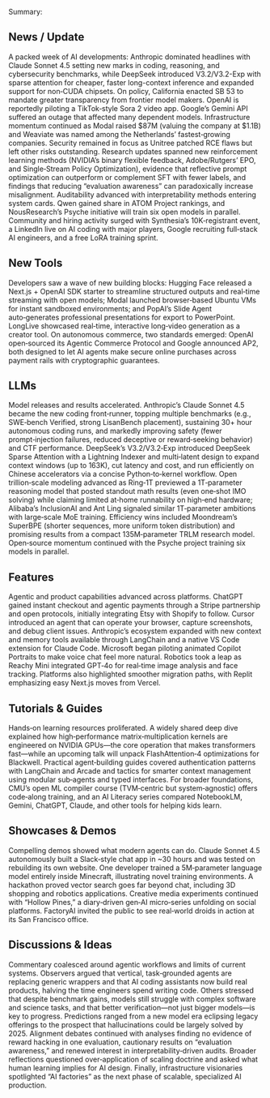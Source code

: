 Summary:
## News / Update
A packed week of AI developments: Anthropic dominated headlines with Claude Sonnet 4.5 setting new marks in coding, reasoning, and cybersecurity benchmarks, while DeepSeek introduced V3.2/V3.2-Exp with sparse attention for cheaper, faster long-context inference and expanded support for non‑CUDA chipsets. On policy, California enacted SB 53 to mandate greater transparency from frontier model makers. OpenAI is reportedly piloting a TikTok‑style Sora 2 video app. Google’s Gemini API suffered an outage that affected many dependent models. Infrastructure momentum continued as Modal raised $87M (valuing the company at $1.1B) and Weaviate was named among the Netherlands’ fastest‑growing companies. Security remained in focus as Unitree patched RCE flaws but left other risks outstanding. Research updates spanned new reinforcement learning methods (NVIDIA’s binary flexible feedback, Adobe/Rutgers’ EPO, and Single‑Stream Policy Optimization), evidence that reflective prompt optimization can outperform or complement SFT with fewer labels, and findings that reducing “evaluation awareness” can paradoxically increase misalignment. Auditability advanced with interpretability methods entering system cards. Qwen gained share in ATOM Project rankings, and NousResearch’s Psyche initiative will train six open models in parallel. Community and hiring activity surged with Synthesia’s 10K‑registrant event, a LinkedIn live on AI coding with major players, Google recruiting full‑stack AI engineers, and a free LoRA training sprint.

## New Tools
Developers saw a wave of new building blocks: Hugging Face released a Next.js + OpenAI SDK starter to streamline structured outputs and real‑time streaming with open models; Modal launched browser‑based Ubuntu VMs for instant sandboxed environments; and PopAI’s Slide Agent auto‑generates professional presentations for export to PowerPoint. LongLive showcased real‑time, interactive long‑video generation as a creator tool. On autonomous commerce, two standards emerged: OpenAI open‑sourced its Agentic Commerce Protocol and Google announced AP2, both designed to let AI agents make secure online purchases across payment rails with cryptographic guarantees.

## LLMs
Model releases and results accelerated. Anthropic’s Claude Sonnet 4.5 became the new coding front‑runner, topping multiple benchmarks (e.g., SWE‑bench Verified, strong LisanBench placement), sustaining 30+ hour autonomous coding runs, and markedly improving safety (fewer prompt‑injection failures, reduced deceptive or reward‑seeking behavior) and CTF performance. DeepSeek’s V3.2/V3.2‑Exp introduced DeepSeek Sparse Attention with a Lightning Indexer and multi‑latent design to expand context windows (up to 163K), cut latency and cost, and run efficiently on Chinese accelerators via a concise Python‑to‑kernel workflow. Open trillion‑scale modeling advanced as Ring‑1T previewed a 1T‑parameter reasoning model that posted standout math results (even one‑shot IMO solving) while claiming limited at‑home runnability on high‑end hardware; Alibaba’s InclusionAI and Ant Ling signaled similar 1T‑parameter ambitions with large‑scale MoE training. Efficiency wins included Moondream’s SuperBPE (shorter sequences, more uniform token distribution) and promising results from a compact 135M‑parameter TRLM research model. Open‑source momentum continued with the Psyche project training six models in parallel.

## Features
Agentic and product capabilities advanced across platforms. ChatGPT gained instant checkout and agentic payments through a Stripe partnership and open protocols, initially integrating Etsy with Shopify to follow. Cursor introduced an agent that can operate your browser, capture screenshots, and debug client issues. Anthropic’s ecosystem expanded with new context and memory tools available through LangChain and a native VS Code extension for Claude Code. Microsoft began piloting animated Copilot Portraits to make voice chat feel more natural. Robotics took a leap as Reachy Mini integrated GPT‑4o for real‑time image analysis and face tracking. Platforms also highlighted smoother migration paths, with Replit emphasizing easy Next.js moves from Vercel.

## Tutorials & Guides
Hands‑on learning resources proliferated. A widely shared deep dive explained how high‑performance matrix‑multiplication kernels are engineered on NVIDIA GPUs—the core operation that makes transformers fast—while an upcoming talk will unpack FlashAttention‑4 optimizations for Blackwell. Practical agent‑building guides covered authentication patterns with LangChain and Arcade and tactics for smarter context management using modular sub‑agents and typed interfaces. For broader foundations, CMU’s open ML compiler course (TVM‑centric but system‑agnostic) offers code‑along training, and an AI Literacy series compared NotebookLM, Gemini, ChatGPT, Claude, and other tools for helping kids learn.

## Showcases & Demos
Compelling demos showed what modern agents can do. Claude Sonnet 4.5 autonomously built a Slack‑style chat app in ~30 hours and was tested on rebuilding its own website. One developer trained a 5M‑parameter language model entirely inside Minecraft, illustrating novel training environments. A hackathon proved vector search goes far beyond chat, including 3D shopping and robotics applications. Creative media experiments continued with “Hollow Pines,” a diary‑driven gen‑AI micro‑series unfolding on social platforms. FactoryAI invited the public to see real‑world droids in action at its San Francisco office.

## Discussions & Ideas
Commentary coalesced around agentic workflows and limits of current systems. Observers argued that vertical, task‑grounded agents are replacing generic wrappers and that AI coding assistants now build real products, halving the time engineers spend writing code. Others stressed that despite benchmark gains, models still struggle with complex software and science tasks, and that better verification—not just bigger models—is key to progress. Predictions ranged from a new model era eclipsing legacy offerings to the prospect that hallucinations could be largely solved by 2025. Alignment debates continued with analyses finding no evidence of reward hacking in one evaluation, cautionary results on “evaluation awareness,” and renewed interest in interpretability‑driven audits. Broader reflections questioned over‑application of scaling doctrine and asked what human learning implies for AI design. Finally, infrastructure visionaries spotlighted “AI factories” as the next phase of scalable, specialized AI production.

